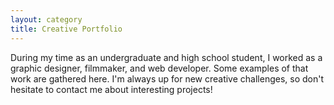 ```yaml
---
layout: category
title: Creative Portfolio
---
```


During my time as an undergraduate and high school student, I worked as a graphic designer, filmmaker, and web developer. Some examples of that work are gathered here. I'm always up for new creative challenges, so don't hesitate to contact me about interesting projects!
